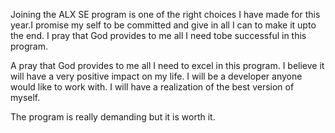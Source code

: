 Joining the ALX SE program is 
one of the right choices I have 
made for this year.I promise my 
self to be committed and give in
all I can to make it upto the end.
I pray that God provides to me all 
I need tobe successful in this 
program.
 
A pray that God provides to me all 
I need to excel in this program. 
I believe it will have a very positive 
impact on my life. I will be a 
developer anyone would like to work 
with. I will have a realization of 
the best version of myself.  

The program is really demanding but 
it is worth it.
